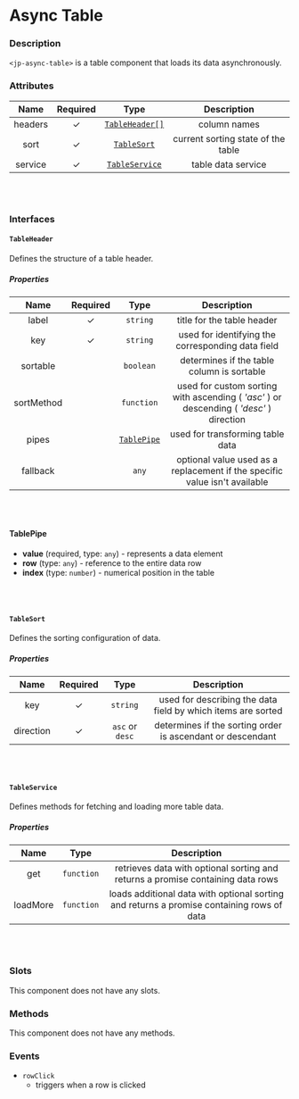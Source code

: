 # Async Table

### Description

`<jp-async-table>` is a table component that loads its data asynchronously.

### Attributes

| **Name** | **Required** | **Type** | **Description** |
| :----: | :----: | :----: | :---: |
| headers | ✓ | [`TableHeader[]`](#tableheader) | column names |
| sort | ✓ | [`TableSort`](#tablesort) | current sorting state of the table |
| service | ✓ | [`TableService`](#tableservice) | table data service |

<br></br>

### Interfaces

#### `TableHeader`

Defines the structure of a table header.

##### Properties

| **Name** | **Required** | **Type** |**Description** |
| :----: | :----: | :----: | :---: |
| label | ✓ | `string` | title for the table header |
| key | ✓ |`string` | used for identifying the corresponding data field |
| sortable | | `boolean`| determines if the table column is sortable |
| sortMethod | | `function` | used for custom sorting with ascending ( *'asc'* ) or descending ( *'desc'* ) direction |
| pipes | |  [`TablePipe`](#tablepipe) | used for transforming table data |
| fallback | | `any` | optional value used as a replacement if the specific value isn't available |

<br></br>

 #### TablePipe 
 - **value** (required, type: `any`) - represents a data element
 - **row** (type: `any`) - reference to the entire data row
 - **index** (type: `number`) - numerical position in the table

<br></br>

#### `TableSort`

Defines the sorting configuration of data.

##### Properties

| **Name** | **Required** | **Type** | **Description** |
| :----: | :----: | :----: | :---: |
| key | ✓ |`string` | used for describing the data field by which items are sorted |
| direction | ✓ |`asc` or `desc` | determines if the sorting order is ascendant or descendant |

<br></br>

#### `TableService`

 Defines methods for fetching and loading more table data.

##### Properties

| **Name** | **Type** | **Description** |
| :----: | :----: | :----: | 
| get | `function` | retrieves data with optional sorting and returns a promise containing data rows |
| loadMore | `function`| loads additional data with optional sorting and returns a promise containing rows of data |

<br></br>

### Slots

This component does not have any slots.


### Methods

This component does not have any methods.


### Events

- `rowClick`
    - triggers when a row is clicked
